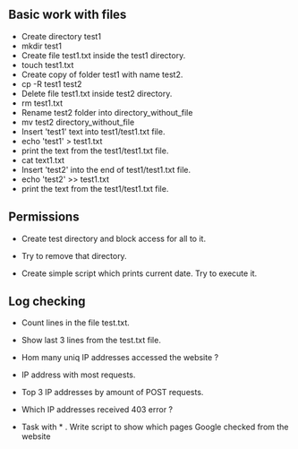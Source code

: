 ## Basic work with files

-    Create directory test1
- mkdir test1
- Create file test1.txt inside the test1 directory.
- touch test1.txt
-    Create copy of folder test1 with name test2.  
- cp -R test1 test2
-    Delete file test1.txt inside test2 directory.
- rm test1.txt
-    Rename test2 folder into directory_without_file
- mv test2 directory_without_file
-    Insert 'test1' text into test1/test1.txt file.
- echo 'test1' > test1.txt
-    print the text from the test1/test1.txt file.
- cat text1.txt
-    Insert 'test2' into the end of test1/test1.txt file.
- echo 'test2' >> test1.txt
-    print the text from the test1/test1.txt file.

## Permissions

-   Create test directory and block access for all to it.

-   Try to remove that directory.


-    Create simple script which prints current date. Try to execute it.


## Log checking

-  Count lines in the file test.txt.


- Show last 3 lines from the test.txt file. 


-  Hom many uniq IP addresses accessed the website ? 


-  IP address with most requests.


-  Top 3 IP addresses by amount of POST requests.


-  Which IP addresses received 403 error ? 


- Task with * . Write script to show which pages Google checked from the website 

